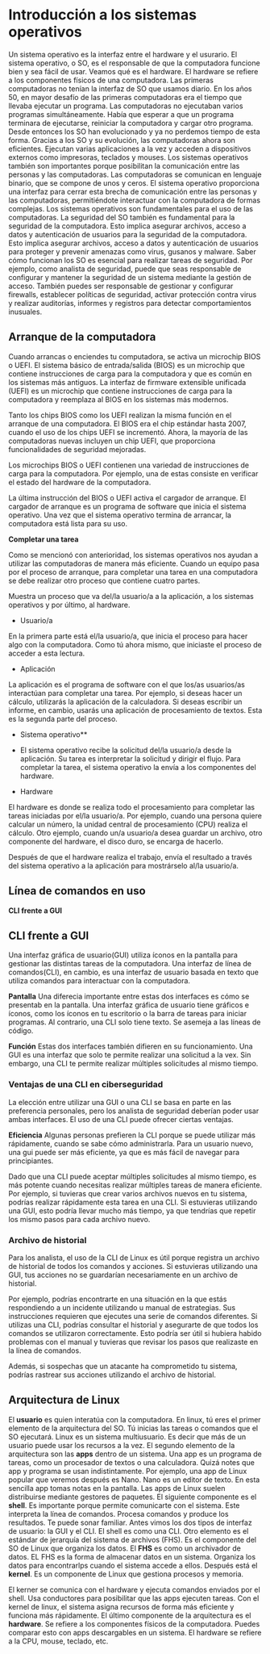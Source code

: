 # Introducción a los sistemas operativos
Un sistema operativo es la interfaz entre el hardware y el usurario. El sistema operativo, o SO, es el responsable de que la computadora funcione bien y sea fácil de usar. Veamos qué es el hardware. El hardware se refiere a los componentes físicos de una computadora. Las primeras computadoras no tenían la interfaz de SO que usamos diario. En los años 50, en mayor desafío de las primeras computadoras era el tiempo que llevaba ejecutar un programa. Las computadoras no ejecutaban varios programas simultáneamente. Había que esperar a que un programa terminara de ejecutarse, reiniciar la computadora y cargar otro programa. Desde entonces los SO han evolucionado y ya no perdemos tiempo de esta forma. Gracias a los SO y su evolución, las computadoras ahora son eficientes. Ejecutan varias aplicaciones a la vez y acceden a dispositivos externos como impresoras, teclados y mouses. Los sistemas operativos también son importantes porque posibilitan la comunicación entre las personas y las computadoras. Las computadoras se comunican en lenguaje binario, que se compone de unos y ceros. El sistema operativo proporciona una interfaz para cerrar esta brecha de comunicación entre las personas y las computadoras, permitiéndote interactuar con la computadora de formas complejas. Los sistemas operativos son fundamentales para el uso de las computadoras. La seguridad del SO también es fundamental para la seguridad de la computadora. Esto implica asegurar archivos, acceso a datos y autenticación de usuarios para la seguridad de la computadora. Esto implica asegurar archivos, acceso a datos y autenticación de usuarios para proteger y prevenir amenazas como virus, gusanos y malware. Saber cómo funcionan los SO es esencial para realizar tareas de seguridad. Por ejemplo, como analista de seguridad, puede que seas responsable de configurar y mantener la seguridad de un sistema mediante la gestión de acceso. También puedes ser responsable de gestionar y configurar firewalls, establecer políticas de seguridad, activar protección contra virus y realizar auditorías, informes y registros para detectar comportamientos inusuales.

## Arranque de la computadora

Cuando arrancas o enciendes tu computadora, se activa un microchip BIOS o UEFI. El sistema básico de entrada/salida (BIOS) es un microchip que contiene instrucciones de carga para la computadora y que es común en los sistemas más antiguos. La interfaz de firmware extensible unificada (UEFI) es un microchip que contiene instrucciones de carga para la computadora y reemplaza al BIOS en los sistemas más modernos.

Tanto los chips BIOS como los UEFI realizan la misma función en el arranque de una computadora. El BIOS era el chip estándar hasta 2007, cuando el uso de los chips UEFI se incrementó. Ahora, la mayoría de las computadoras nuevas incluyen un chip UEFI, que proporciona funcionalidades de seguridad mejoradas.

Los microchips BIOS o UEFI contienen una variedad de instrucciones de carga para la computadora. Por ejemplo, una de estas consiste en verificar el estado del hardware de la computadora.

La última instrucción del BIOS o UEFI activa el cargador de arranque. El cargador de arranque es un programa de software que inicia el sistema operativo. Una vez que el sistema operativo termina de arrancar, la computadora está lista para su uso. 

**Completar una tarea**

Como se mencionó con anterioridad, los sistemas operativos nos ayudan a utilizar las computadoras de manera más eficiente. Cuando un equipo pasa por el proceso de arranque, para completar una tarea en una computadora se debe realizar otro proceso que contiene cuatro partes.

Muestra un proceso que va del/la usuario/a a la aplicación, a los sistemas operativos y por último, al hardware.

* Usuario/a

En la primera parte está el/la usuario/a, que inicia el proceso para hacer algo con la computadora. Como tú ahora mismo, que iniciaste el proceso de acceder a esta lectura.

* Aplicación

La aplicación es el programa de software con el que los/as usuarios/as interactúan para completar una tarea. Por ejemplo, si deseas hacer un cálculo, utilizarás la aplicación de la calculadora. Si deseas escribir un informe, en cambio, usarás una aplicación de procesamiento de textos. Esta es la segunda parte del proceso.

* Sistema operativo**

* El sistema operativo recibe la solicitud del/la usuario/a desde la aplicación. Su tarea es interpretar la solicitud y dirigir el flujo. Para completar la tarea, el sistema operativo la envía a los componentes del hardware. 

* Hardware

El hardware es donde se realiza todo el procesamiento para completar las tareas iniciadas por el/la usuario/a. Por ejemplo, cuando una persona quiere calcular un número, la unidad central de procesamiento (CPU) realiza el cálculo. Otro ejemplo, cuando un/a usuario/a desea guardar un archivo, otro componente del hardware, el disco duro, se encarga de hacerlo. 

Después de que el hardware realiza el trabajo, envía el resultado a través del sistema operativo a la aplicación para mostrárselo al/la usuario/a.

## Línea de comandos en uso
**CLI frente a GUI**

## CLI frente a GUI
Una interfaz gráfica de usuario(GUI) utiliza íconos en la pantalla para gestionar las distintas tareas de la computadora. Una interfaz de línea de comandos(CLI), en cambio, es una interfaz de usuario basada en texto que utiliza comandos para interactuar con la computadora.

**Pantalla**
Una diferecia importante entre estas dos interfaces es cómo se presentab en la pantalla. Una interfaz gráfica de usuario tiene gráficos e íconos, como los íconos en tu escritorio o la barra de tareas para iniciar programas. Al contrario, una CLI solo tiene texto. Se asemeja a las líneas de código.

**Función**
Estas dos interfaces también difieren en su funcionamiento. Una GUI es una interfaz que solo te permite realizar una solicitud a la vex. Sin embargo, una CLI te permite realizar múltiples solicitudes al mismo tiempo.

### Ventajas de una CLI en ciberseguridad
La elección entre utilizar una GUI o una CLI se basa en parte en las preferencia personales, pero los analista de seguridad deberían poder usar ambas interfaces. El uso de una CLI puede ofrecer ciertas ventajas.

**Eficiencia**
Algunas personas prefieren la CLI porque se puede utilizar más rápidamente, cuando se sabe cómo administrarla. Para un usuario nuevo, una gui puede ser más eficiente, ya que es más fácil de navegar para principiantes.

Dado que una CLI puede aceptar múltiples solicitudes al mismo tiempo, es más potente cuando necesitas realizar múltiples tareas de manera eficiente. Por ejemplo, si tuvieras que crear varios archivos nuevos en tu sistema, podrías realizar rápidamente esta tarea en una CLI. Si estuvieras utilizando una  GUI, esto podría llevar mucho más tiempo, ya que tendrías que repetir los mismo pasos para cada archivo nuevo.

### Archivo de historial
Para los analista, el uso de la CLI de Linux es útil porque registra un archivo de historial de todos los comandos y acciones. Si estuvieras utilizando una GUI, tus acciones no se guardarían necesariamente en un archivo de historial.

Por ejemplo, podrías encontrarte en una situación en la que estás respondiendo a un incidente utilizando u manual de estrategias. Sus instrucciones requieren que ejecutes una serie de comandos diferentes. Si utilizas una CLI, podrías consultar el historial y asegurarte de que todos los comandos se utilizaron correctamente. Esto podría ser útil si hubiera habido problemas con el manual y tuvieras que revisar los pasos que realizaste en la línea de comandos.

Además, si sospechas que un atacante ha comprometido tu sistema, podrías rastrear sus acciones utilizando el archivo de historial.

## Arquitectura de Linux
El **usuario** es quien interatúa con la computadora. En linux, tú eres el primer elemento de la arquitectura del SO. Tú inicias las tareas o comandos que el SO ejecutará. Linux es un sistema multiusuario. Es decir que más de un usuario puede usar los recursos a la vez.
El segundo elemento de la arquitectura son las **apps** dentro de un sistema. Una app es un programa de tareas, como un procesador de textos o una calculadora. Quizá notes que app y programa se usan indistintamente. Por ejemplo, una app de Linux popular que veremos después es Nano. Nano es un editor de texto. En esta sencilla app tomas notas en la pantalla. Las apps de Linux suelen distribuirse mediante gestores de paquetes. El siguiente componente es el **shell**. Es importante porque permite comunicarte con el sistema. Este interpreta la línea de comandos. Procesa comandos y produce los resultados. Te puede sonar familiar. Antes vimos los dos tipos de interfaz de usuario: la GUI y el CLI. El shell es como una CLI. Otro elemento es el estándar de jerarquía del sistema de archivos (FHS). Es el componente del SO de Linux que organiza los datos. El **FHS** es como un archivador de datos. EL FHS es la forma de almacenar datos en un sistema. Organiza los datos para encontrarlps cuando el sistema accede a ellos. Después está el **kernel**. Es un componente de Linux que gestiona procesos y memoria.

El kerner se comunica con el hardware y ejecuta comandos enviados por el shell. Usa conductores para posibilitar que las apps ejecuten tareas. Con el kernel de linux, el sistema asigna recursos de forma más eficiente y funciona más rápidamente. El último componente de la arquitectura es el **hardware**. Se refiere a los componentes físicos de la computadora. Puedes comparar esto con apps descargables en un sistema. El hardware se refiere a la CPU, mouse, teclado, etc.